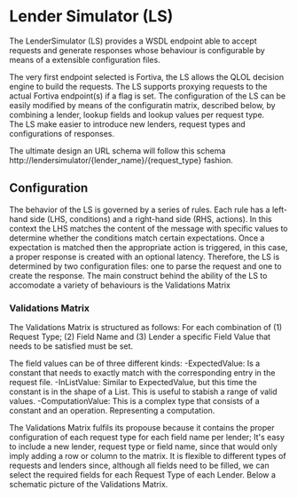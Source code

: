 # Lender Simulator (LS) #

The LenderSimulator (LS) provides a WSDL endpoint able to accept requests and generate responses whose behaviour is configurable by means of a extensible configuration files. 

The very first endpoint selected is Fortiva, the LS allows the QLOL decision engine to build the requests. 
The LS supports proxying requests to the actual Fortiva endpoint(s) if a flag is set.
The configuration of the LS can be easily modified by means of the configuratin matrix, described below, by combining a lender, lookup fields and lookup values per request type.  
The LS make easier to introduce new lenders, request types and configurations of responses. 

The ultimate design an URL schema will follow this schema http://lendersimulator/{lender_name}/{request_type} fashion.

## Configuration
The behavior of the LS is governed by a series of rules. Each rule has a left- hand side (LHS, conditions) and a right-hand side (RHS, actions). In this context the LHS matches the content of the message with specific values to determine whether the conditions match certain expectations. Once a expectation is matched then the appropriate action is triggered, in this case, a proper response is created with an optional latency. Therefore, the LS is determined by two configuration files: one to parse the request and one to create the response.
The main construct behind the ability of the LS to accomodate a variety of behaviours is the Validations Matrix

### Validations Matrix

The Validations Matrix is structured as follows: For each combination of (1) Request Type; (2) Field Name and (3) Lender a specific Field Value that needs to be satisfied must be set.

The field values can be of three different kinds:
-ExpectedValue: Is a constant that needs to exactly match with the corresponding entry in the request file.
-InListValue: Similar to ExpectedValue, but this time the constant is in the shape of a List. This is useful to stabish a range of valid values.
-ComputationValue: This is a complex type that consists of a constant and an operation. Representing a computation.


The Validations Matrix fulfils its propouse because it contains the proper configuration of each request type for each field name per lender; It's easy to include a new lender, request type or field name, since that would only imply adding a row or column to the matrix. It is flexible to different types of requests and lenders since, although all fields need to be filled, we can select the required fields for each Request Type of each Lender. Below a schematic picture of the Validations Matrix.


